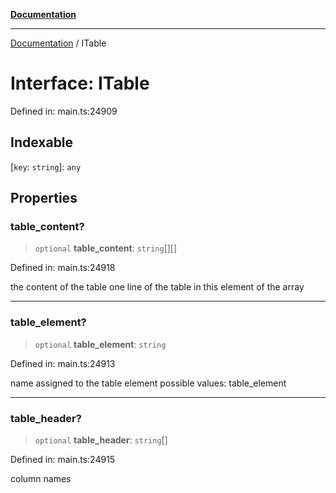 [**Documentation**](../README.md)

***

[Documentation](../README.md) / ITable

# Interface: ITable

Defined in: main.ts:24909

## Indexable

\[`key`: `string`\]: `any`

## Properties

### table\_content?

> `optional` **table\_content**: `string`[][]

Defined in: main.ts:24918

the content of the table
one line of the table in this element of the array

***

### table\_element?

> `optional` **table\_element**: `string`

Defined in: main.ts:24913

name assigned to the table element
possible values:
table_element

***

### table\_header?

> `optional` **table\_header**: `string`[]

Defined in: main.ts:24915

column names
